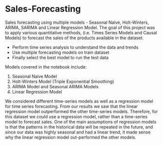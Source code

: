 # Sales-Forecasting
Sales forecasting using multiple models - Seasonal Naïve, Holt-Winters, ARIMA, SARIMA and Linear Regression Model. The goal of this project was to apply various quantitative methods, (i.e. Times Series Models and Causal Models) to forecast the sales of the products available in the dataset.

- Perform time series analysis to understand the data and trends
- Use multiple forecasting models on train dataset
- Finally select the best model to run the test data

Models covered in the notebook include:
1.	Seasonal Naive Model
2.	Holt-Winters Model (Triple Exponential Smoothing)
3.	ARIMA Model and Seasonal ARIMA Models
4.	Linear Regression Model

We considered different time-series models as well as a regression model for time series forecasting. From our results we saw that the linear regression model outperformed the other time-series models. Therefore, for this dataset we could use a regression model, rather than a time-series model to forecast sales. One of the main assumptions of regression models is that the patterns in the historical data will be repeated in the future, and since our data was highly seasonal and had a linear trend, it made sense why the linear regression model out-performed the other models.
